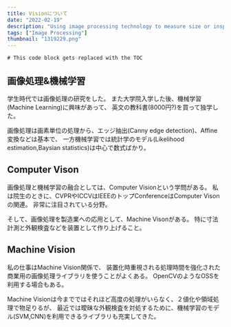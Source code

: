 ```yaml
---
title: Visionについて
date: "2022-02-19"
description: "Using image processing technology to measure size or inspect flaws."
tags: ["Image Processing"]
thumbnail: "1319229.png"
---
```



```toc
# This code block gets replaced with the TOC
```

## 画像処理&機械学習

学生時代では画像処理の研究をした。
また大学院入学した後、機械学習(Machine Learning)に興味があって、
英文の教科書(8000円?)を買って独学した。

画像処理は画素単位の処理から、エッジ抽出(Canny edge detection)、Affine 変換などは基本で、
一方機械学習では統計学のモデル(Likelihood estimation,Baysian statistics)は中心で数式ばかり。

## Computer Vison

画像処理と機械学習の融合としては、Computer Visionという学問がある。
私は院生のときに、CVPRやICCVはIEEEのトップConferenceはComputer Visonの関連。
非常に注目されている分野。

そして、画像処理を製造業への応用として、Machine Visonがある。
特に寸法計測と外観検査などを装置として作り上げること。

## Machine Vision

私の仕事はMachine Vision関係で、
装置化時重視される処理時間を強化された商業用の画像処理ライブラリを使うことがよくある。
OpenCVのようなOSSを利用する場合もある。

Machine Visionは今までではそれほど高度の処理がいらなく、２値化や領域処理で物足りるが、
最近では曖昧な外観検査を対処するために、機械学習のモデル(SVM,CNN)を利用できるライブラリも充実してきた。